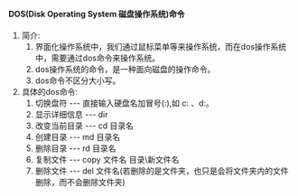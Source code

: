 #### DOS(Disk Operating System 磁盘操作系统)命令
1. 简介: 
    1. 界面化操作系统中，我们通过鼠标菜单等来操作系统，而在dos操作系统中，需要通过dos命令来操作系统。
    2. dos操作系统的命令，是一种面向磁盘的操作命令。
    3. dos命令不区分大小写。
2. 具体的dos命令:
    1. 切换盘符 --- 直接输入硬盘名加冒号(:),如 c: 、d:。
    2. 显示详细信息 --- dir
    3. 改变当前目录 --- cd 目录名
    4. 创建目录 --- md 目录名
    5. 删除目录 --- rd 目录名
    6. 复制文件 --- copy 文件名   目录\新文件名
    7. 删除文件 --- del 文件名(若删除的是文件夹，也只是会将文件夹内的文件删除，而不会删除文件夹)

